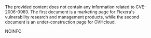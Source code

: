 The provided content does not contain any information related to CVE-2006-0980. The first document is a marketing page for Flexera's vulnerability research and management products, while the second document is an under-construction page for OVHcloud.

NOINFO